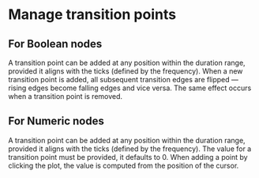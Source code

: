 # Manage transition points

## For Boolean nodes

A transition point can be added at any position within the duration range, provided it aligns with the ticks (defined by the frequency). When a new transition point is added, all subsequent transition edges are flipped — rising edges become falling edges and vice versa. The same effect occurs when a transition point is removed.

## For Numeric nodes

A transition point can be added at any position within the duration range, provided it aligns with the ticks (defined by the frequency). The value for a transition point must be provided, it defaults to 0. When adding a point by clicking the plot, the value is computed from the position of the cursor.
